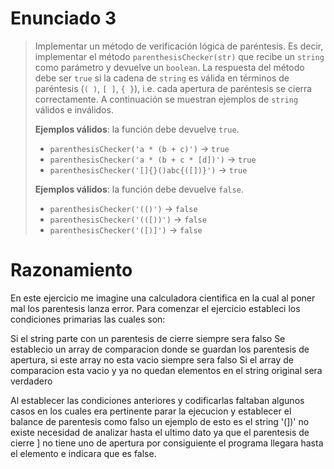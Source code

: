 # Enunciado 3

> Implementar un método de verificación lógica de paréntesis. Es decir, implementar el método `parenthesisChecker(str)` que recibe un `string` como parámetro y devuelve un `boolean`. La respuesta del método debe ser `true` si la cadena de `string` es válida en términos de paréntesis (`( )`, `[ ]`, `{ }`), i.e. cada apertura de paréntesis se cierra correctamente. A continuación se muestran ejemplos de `string` válidos e inválidos.
> 
> **Ejemplos válidos**: la función debe devuelve `true`.
>
> - `parenthesisChecker('a * (b + c)')` → `true`
> - `parenthesisChecker('a * (b + c * [d])')` → `true`
> - `parenthesisChecker('[]{}()abc{([])}')` → `true`
>
> **Ejemplos válidos**: la función debe devuelve `false`.
>
> - `parenthesisChecker('(()')` → `false`
> - `parenthesisChecker('(([))')` → `false`
> - `parenthesisChecker('([)]')` → `false`

# Razonamiento

En este ejercicio me imagine una calculadora cientifica en la cual al poner mal los parentesis lanza error.
Para comenzar el ejercicio estableci los condiciones primarias las cuales son:

Si el string parte con un parentesis de cierre siempre sera falso
Se establecio un array de comparacion donde se guardan los parentesis de apertura, si este array no esta vacio siempre sera falso
Si el array de comparacion esta vacio y ya no quedan elementos en el string original sera verdadero

Al establecer las condiciones anteriores y codificarlas faltaban algunos casos en los cuales era pertinente parar la ejecucion
y establecer el balance de parentesis como falso un ejemplo de esto es el string '(])' no existe necesidad de analizar hasta el 
ultimo dato ya que el parentesis de cierre ] no tiene uno de apertura por consiguiente el programa llegara hasta el elemento e
indicara que es false.

